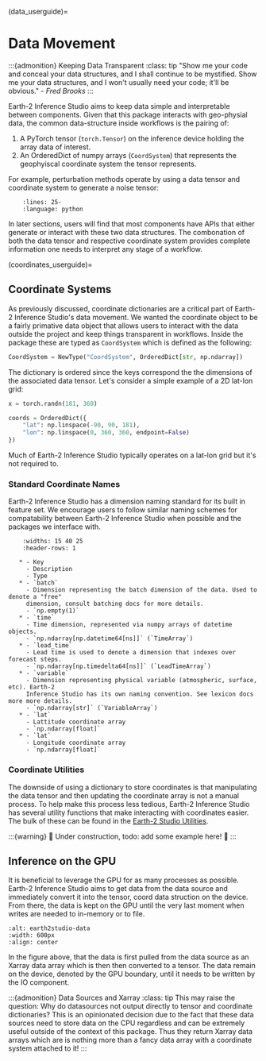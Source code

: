 (data_userguide)=

# Data Movement

:::{admonition} Keeping Data Transparent
:class: tip
"Show me your code and conceal your data structures, and I shall continue to be
mystified. Show me your data structures, and I won't usually need your code; it'll be
obvious." - *Fred Brooks*
:::

Earth-2 Inference Studio aims to keep data simple and interpretable between components.
Given that this package interacts with geo-physial data, the common data-structure
inside workflows is the pairing of:

1. A PyTorch tensor (`torch.Tensor`) on the inference device holding the array data of
interest.
2. An OrderedDict of numpy arrays (`CoordSystem`) that
represents the geophyiscal coordinate system the tensor represents.

For example, perturbation methods operate by using a data tensor and coordinate system
to generate a noise tensor:

```{literalinclude} ../../../earth2studio/perturbation/base.py
    :lines: 25-
    :language: python
```

In later sections, users will find that most components have APIs that either generate
or interact with these two data structures.
The combonation of both the data tensor and respective coordinate system provides
complete information one needs to interpret any stage of a workflow.

(coordinates_userguide)=

## Coordinate Systems

As previously discussed, coordinate dictionaries are a critical part of Earth-2
Inference Studio's data movement.
We wanted the coordinate object to be a fairly primative data object that allows users
to interact with the data outside the project and keep things transparent in workflows.
Inside the package these are typed as `CoordSystem` which is defined as the following:

```python
CoordSystem = NewType("CoordSystem", OrderedDict[str, np.ndarray])
```

The dictionary is ordered since the keys correspond the the dimensions of the associated
data tensor.
Let's consider a simple example of a 2D lat-lon grid:

```python
x = torch.randn(181, 360)

coords = OrderedDict({
    "lat": np.linspace(-90, 90, 181),
    "lon": np.linspace(0, 360, 360, endpoint=False)
})
```

Much of Earth-2 Inference Studio typically operates on a lat-lon grid but it's not
required to.

### Standard Coordinate Names

Earth-2 Inference Studio has a dimension naming standard for its built in feature set.
We encourage users to follow similar naming schemes for compatability between Earth-2
Inference Studio when possible and the packages we interface with.

```{list-table}
    :widths: 15 40 25
    :header-rows: 1

   * - Key
     - Description
     - Type
   * - `batch`
     - Dimension representing the batch dimension of the data. Used to denote a "free"
     dimension, consult batching docs for more details.
     - `np.empty(1)`
   * - `time`
     - Time dimension, represented via numpy arrays of datetime objects.
     - `np.ndarray[np.datetime64[ns]]` (`TimeArray`)
   * - `lead_time`
     - Lead time is used to denote a dimension that indexes over forecast steps.
     - `np.ndarray[np.timedelta64[ns]]` (`LeadTimeArray`)
   * - `variable`
     - Dimension representing physical variable (atmospheric, surface, etc). Earth-2
     Inference Studio has its own naming convention. See lexicon docs more more details.
     - `np.ndarray[str]` (`VariableArray`)
   * - `lat`
     - Lattitude coordinate array
     - `np.ndarray[float]`
   * - `lat`
     - Longitude coordinate array
     - `np.ndarray[float]`
```

### Coordinate Utilities

The downside of using a dictionary to store coordinates is that manipulating the data
tensor and then updating the coordinate array is not a manual process.
To help make this process less tedious, Earth-2 Inference Studio has several utility
functions that make interacting with coordinates easier.
The bulk of these can be found in the [Earth-2 Studio Utilities](earth2studio.utils_api).

:::{warning}
🚧 Under construction, todo: add some example here! 🚧
:::

## Inference on the GPU

It is beneficial to leverage the GPU for as many processes as possible.
Earth-2 Inference Studio aims to get data from the data source and immediately convert
it into the tensor, coord data struction on the device.
From there, the data is kept on the GPU until the very last moment when writes are
needed to in-memory or to file.

```{figure} https://gitlab-master.nvidia.com/ngeneva/earth-2-studio-assets/-/raw/main/e2studio-data.png
:alt: earth2studio-data
:width: 600px
:align: center
```

In the figure above, that the data is first pulled from the data source as an Xarray
data array which is then then converted to a tensor.
The data remain on the device, denoted by the GPU boundary, until it needs to be written
by the IO component.

:::{admonition} Data Sources and Xarray
:class: tip
This may raise the question: Why do datasources not output directly to tensor and
coordinate dictionaries?
This is an opinionated decision due to the fact that these data sources need to store
data on the CPU regardless and can be extremely useful outside of the context of this package.
Thus they return Xarray data arrays which are is nothing more than a fancy data array
with a coordinate system attached to it!
:::
